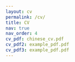 ```yaml
---
layout: cv
permalink: /cv/
title: CV
nav: true
nav_order: 4
cv_pdf: chinese_cv.pdf
cv_pdf2: example_pdf.pdf
cv_pdf3: example_pdf.pdf
---
```

